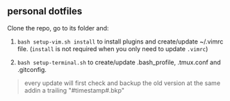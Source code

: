 ## personal dotfiles

Clone the repo, go to its folder and:

1. `bash setup-vim.sh install` to install plugins and create/update ~/.vimrc file. (`install` is not required when you only need to update `.vimrc`)

2. `bash setup-terminal.sh` to create/update .bash_profile, .tmux.conf and .gitconfig.

> every update will first check and backup the old version at the same addin a trailing "#timestamp#.bkp"
